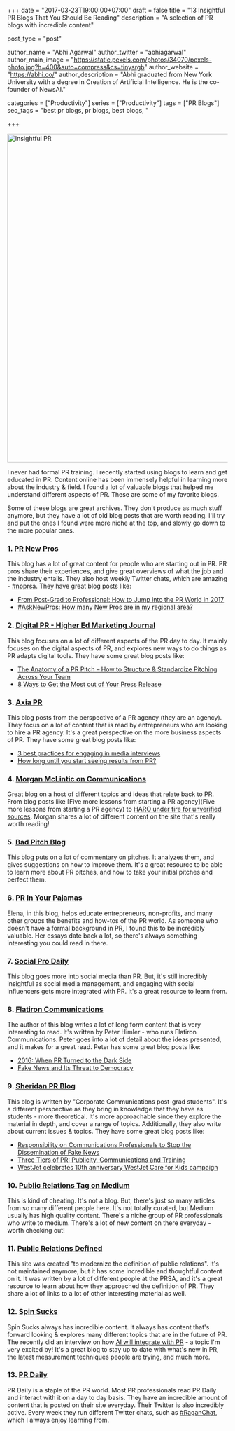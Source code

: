 +++
date = "2017-03-23T19:00:00+07:00"
draft = false
title = "13 Insightful PR Blogs That You Should Be Reading"
description = "A selection of PR blogs with incredible content"

post_type = "post"

author_name = "Abhi Agarwal"
author_twitter = "abhiagarwal"
author_main_image = "https://static.pexels.com/photos/34070/pexels-photo.jpg?h=400&auto=compress&cs=tinysrgb"
author_website = "https://abhi.co/"
author_description = "Abhi graduated from New York University with a degree in Creation of Artificial Intelligence. He is the co-founder of NewsAI."

categories = ["Productivity"]
series = ["Productivity"]
tags = ["PR Blogs"]
seo_tags = "best pr blogs, pr blogs, best blogs, "

+++

<img src="https://static.pexels.com/photos/34070/pexels-photo.jpg" width="750px" alt="Insightful PR">

I never had formal PR training. I recently started using blogs to learn and get educated in PR. Content online has been immensely helpful in learning more about the industry & field. I found a lot of valuable blogs that helped me understand different aspects of PR. These are some of my favorite blogs.

Some of these blogs are great archives. They don't produce as much stuff anymore, but they have a lot of old blog posts that are worth reading. I'll try and put the ones I found were more niche at the top, and slowly go down to the more popular ones.

### 1. [PR New Pros](http://prnewpros.prsa.org/)

This blog has a lot of great content for people who are starting out in PR. PR pros share their experiences, and give great overviews of what the job and the industry entails. They also host weekly Twitter chats, which are amazing - [#npprsa](https://twitter.com/search?q=%23npprsa&src=typd). They have great blog posts like:

- [From Post-Grad to Professional: How to Jump into the PR World in 2017](http://prnewpros.prsa.org/from-post-grad-to-professional-how-to-jump-into-the-pr-world-in-2017/)
- [#AskNewPros: How many New Pros are in my regional area?](http://prnewpros.prsa.org/asknewpros-how-many-new-pros-are-in-my-regional-area/)

### 2. [Digital PR - Higher Ed Marketing Journal](http://circaedu.com/hemj/category/digital-pr/)

This blog focuses on a lot of different aspects of the PR day to day. It mainly focuses on the digital aspects of PR, and explores new ways to do things as PR adapts digital tools. They have some great blog posts like:

- [The Anatomy of a PR Pitch – How to Structure & Standardize Pitching Across Your Team](http://circaedu.com/hemj/the-anatomy-of-a-pr-pitch-how-to-structure-standardize-pitching-across-your-team/)
- [8 Ways to Get the Most out of Your Press Release](http://circaedu.com/hemj/8-ways-to-get-the-most-out-of-your-press-release/)

### 3. [Axia PR](http://www.axiapr.com/blog)

This blog posts from the perspective of a PR agency (they are an agency). They focus on a lot of content that is read by entrepreneurs who are looking to hire a PR agency. It's a great perspective on the more business aspects of PR. They have some great blog posts like:

- [3 best practices for engaging in media interviews](http://www.axiapr.com/blog/3-best-practices-for-engaging-in-media-interviews)
- [How long until you start seeing results from PR?](http://www.axiapr.com/blog/how-long-until-you-start-seeing-results-from-pr)

### 4. [Morgan McLintic on Communications](http://www.morganmclintic.com/)

Great blog on a host of different topics and ideas that relate back to PR. From blog posts like [Five more lessons from starting a PR agency](Five more lessons from starting a PR agency) to [HARO under fire for unverified sources](http://www.morganmclintic.com/pr/2017/01/haro-under-fire-for-unverified-sources.html). Morgan shares a lot of different content on the site that's really worth reading!

### 5. [Bad Pitch Blog](http://www.badpitchblog.com/)

This blog puts on a lot of commentary on pitches. It analyzes them, and gives suggestions on how to improve them. It's a great resource to be able to learn more about PR pitches, and how to take your initial pitches and perfect them.

### 6. [PR In Your Pajamas](http://prinyourpajamas.com/)

Elena, in this blog, helps educate entrepreneurs, non-profits, and many other groups the benefits and how-tos of the PR world. As someone who doesn't have a formal background in PR, I found this to be incredibly valuable. Her essays date back a lot, so there's always something interesting you could read in there.

### 7. [Social Pro Daily](http://www.adweek.com/category/social-pro-daily/)

This blog goes more into social media than PR. But, it's still incredibly insightful as social media management, and engaging with social influencers gets more integrated with PR. It's a great resource to learn from.

### 8. [Flatiron Communications](http://flatironcomm.com/theflack/)

The author of this blog writes a lot of long form content that is very interesting to read. It's written by Peter Himler - who runs Flatiron Communications. Peter goes into a lot of detail about the ideas presented, and it makes for a great read. Peter has some great blog posts like:

- [2016: When PR Turned to the Dark Side](http://flatironcomm.com/2016-when-pr-turned-to-the-dark-side/)
- [Fake News and Its Threat to Democracy](http://flatironcomm.com/fake-news-and-its-threat-to-democracy/)

### 9. [Sheridan PR Blog](https://sheridanprblog.com/)

This blog is written by "Corporate Communications post-grad students". It's a different perspective as they bring in knowledge that they have as students - more theoretical. It's more approachable since they explore the material in depth, and cover a range of topics. Additionally, they also write about current issues & topics. They have some great blog posts like:

- [Responsibility on Communications Professionals to Stop the Dissemination of Fake News](https://sheridanprblog.com/2017/03/08/the-ethical-and-moral-responsibility-on-communications-professionals-to-stop-the-dissemination-of-fake-news/)
- [Three Tiers of PR: Publicity, Communications and Training](https://sheridanprblog.com/2017/02/14/three-tiers-of-pr-publicity-communications-and-training/)
- [WestJet celebrates 10th anniversary WestJet Care for Kids campaign](https://sheridanprblog.com/2017/03/20/westjet-celebrates-10th-anniversary-westjet-care-for-kids-campaign/)

### 10. [Public Relations Tag on Medium](https://medium.com/tag/public-relations)

This is kind of cheating. It's not a blog. But, there's just so many articles from so many different people here. It's not totally curated, but Medium usually has high quality content. There's a niche group of PR professionals who write to medium. There's a lot of new content on there everyday - worth checking out!

### 11. [Public Relations Defined](http://prdefinition.prsa.org/)

This site was created "to modernize the definition of public relations". It's not maintained anymore, but it has some incredible and thoughtful content on it. It was written by a lot of different people at the PRSA, and it's a great resource to learn about how they approached the definition of PR. They share a lot of links to a lot of other interesting material as well.

### 12. [Spin Sucks](http://spinsucks.com/)

Spin Sucks always has incredible content. It always has content that's forward looking & explores many different topics that are in the future of PR. The recently did an interview on how [AI will integrate with PR](https://www.youtube.com/watch?v=pk0K49hLp-w) - a topic I'm very excited by! It's a great blog to stay up to date with what's new in PR, the latest measurement techniques people are trying, and much more.

### 13. [PR Daily](http://www.prdaily.com/)

PR Daily is a staple of the PR world. Most PR professionals read PR Daily and interact with it on a day to day basis. They have an incredible amount of content that is posted on their site everyday. Their Twitter is also incredibly active. Every week they run different Twitter chats, such as [#RaganChat](https://twitter.com/search?q=%23raganchat&src=typd), which I always enjoy learning from.

